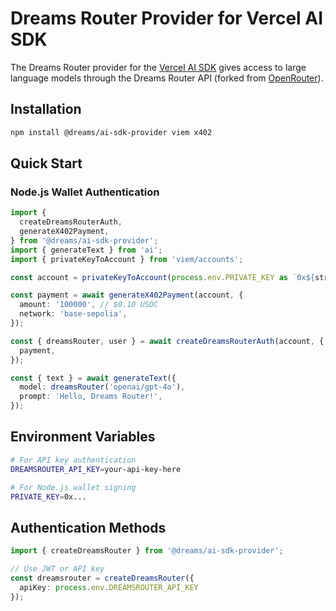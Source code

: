 # Dreams Router Provider for Vercel AI SDK

The Dreams Router provider for the [Vercel AI SDK](https://sdk.vercel.ai/docs) gives access to large language models through the Dreams Router API (forked from [OpenRouter](https://openrouter.ai/)).

## Installation

```bash
npm install @dreams/ai-sdk-provider viem x402
```

## Quick Start

### Node.js Wallet Authentication

```typescript
import {
  createDreamsRouterAuth,
  generateX402Payment,
} from '@dreams/ai-sdk-provider';
import { generateText } from 'ai';
import { privateKeyToAccount } from 'viem/accounts';

const account = privateKeyToAccount(process.env.PRIVATE_KEY as `0x${string}`);

const payment = await generateX402Payment(account, {
  amount: '100000', // $0.10 USDC
  network: 'base-sepolia',
});

const { dreamsRouter, user } = await createDreamsRouterAuth(account, {
  payment,
});

const { text } = await generateText({
  model: dreamsRouter('openai/gpt-4o'),
  prompt: 'Hello, Dreams Router!',
});
```

## Environment Variables

```bash
# For API key authentication
DREAMSROUTER_API_KEY=your-api-key-here

# For Node.js wallet signing
PRIVATE_KEY=0x...
```

## Authentication Methods

```typescript
import { createDreamsRouter } from '@dreams/ai-sdk-provider';

// Use JWT or API key
const dreamsrouter = createDreamsRouter({
  apiKey: process.env.DREAMSROUTER_API_KEY
});
```
